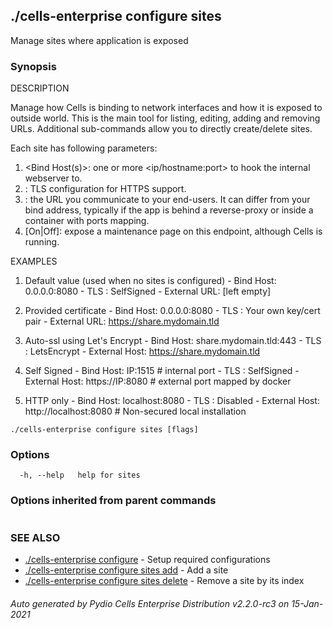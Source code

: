 ## ./cells-enterprise configure sites

Manage sites where application is exposed

### Synopsis


DESCRIPTION
  
  Manage how Cells is binding to network interfaces and how it is exposed to outside world.
  This is the main tool for listing, editing, adding and removing URLs. Additional sub-commands allow you to directly create/delete sites.
  
  Each site has following parameters:
   1. <Bind Host(s)>: one or more <ip/hostname:port> to hook the internal webserver to. 
   2. <TLS Settings>: TLS configuration for HTTPS support.
   3. <External URL>: the URL you communicate to your end-users. It can differ from your bind address, 
      typically if the app is behind a reverse-proxy or inside a container with ports mapping.
   4. <Maintenance Mode> [On|Off]: expose a maintenance page on this endpoint, although Cells is running.

EXAMPLES 

  1. Default value (used when no sites is configured)
    - Bind Host: 0.0.0.0:8080
    - TLS : SelfSigned
    - External URL: [left empty]
  
  2. Provided certificate
    - Bind Host: 0.0.0.0:8080
    - TLS : Your own key/cert pair
    - External URL: https://share.mydomain.tld
  
  3. Auto-ssl using Let's Encrypt 
    - Bind Host: share.mydomain.tld:443
    - TLS : LetsEncrypt
    - External Host: https://share.mydomain.tld
  
  4. Self Signed
    - Bind Host: IP:1515         # internal port
    - TLS : SelfSigned
    - External Host: https://IP:8080   # external port mapped by docker
  
  5. HTTP only
    - Bind Host: localhost:8080
    - TLS : Disabled
    - External Host: http://localhost:8080  # Non-secured local installation



```
./cells-enterprise configure sites [flags]
```

### Options

```
  -h, --help   help for sites
```

### Options inherited from parent commands

```
```

### SEE ALSO

* [./cells-enterprise configure](./cells-enterprise-configure)	 - Setup required configurations
* [./cells-enterprise configure sites add](./cells-enterprise-configure-sites-add)	 - Add a site
* [./cells-enterprise configure sites delete](./cells-enterprise-configure-sites-delete)	 - Remove a site by its index

###### Auto generated by Pydio Cells Enterprise Distribution v2.2.0-rc3 on 15-Jan-2021
